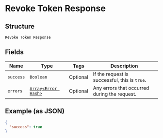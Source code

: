 
# Revoke Token Response

## Structure

`Revoke Token Response`

## Fields

| Name | Type | Tags | Description |
|  --- | --- | --- | --- |
| `success` | `Boolean` | Optional | If the request is successful, this is `true`. |
| `errors` | [`Array<Error Hash>`](../../doc/models/error.md) | Optional | Any errors that occurred during the request. |

## Example (as JSON)

```json
{
  "success": true
}
```

